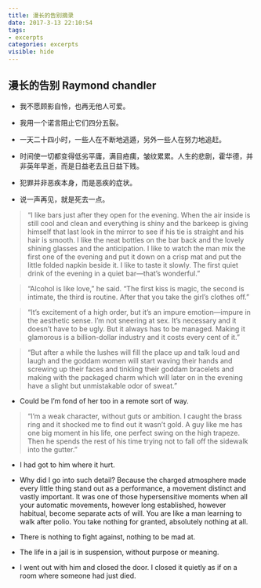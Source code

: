 ```yaml
---
title: 漫长的告别摘录
date: 2017-3-13 22:10:54
tags: 
- excerpts
categories: excerpts 
visible: hide
---
```

## 漫长的告别   Raymond chandler

* 我不愿顾影自怜，也再无他人可爱。

* 我用一个诺言阻止它们四分五裂。

* 一天二十四小时，一些人在不断地逃遁，另外一些人在努力地追赶。

* 时间使一切都变得低劣平庸，满目疮痍，皱纹累累。人生的悲剧，霍华德，并非英年早逝，而是日益老去且日益下贱。

* 犯罪并非恶疾本身，而是恶疾的症状。

* 说一声再见，就是死去一点。

> “I like bars just after they open for the evening. When the air inside is still cool and clean and everything is shiny and the barkeep is giving himself that last look in the mirror to see if his tie is straight and his hair is smooth. I like the neat bottles on the bar back and the lovely shining glasses and the anticipation. I like to watch the man mix the first one of the evening and put it down on a crisp mat and put the little folded napkin beside it. I like to taste it slowly. The first quiet drink of the evening in a quiet bar—that’s wonderful.”


 > “Alcohol is like love,” he said. “The first kiss is magic, the second is intimate, the third is routine. After that you take the girl’s clothes off.”  
 
> “It’s excitement of a high order, but it’s an impure emotion—impure in the aesthetic sense. I’m not sneering at sex. It’s necessary and it doesn’t have to be ugly. But it always has to be managed. Making it glamorous is a billion-dollar industry and it costs every cent of it.”

> “But after a while the lushes will fill the place up and talk loud and laugh and the goddam women will start waving their hands and screwing up their faces and tinkling their goddam bracelets and making with the packaged charm which will later on in the evening have a slight but unmistakable odor of sweat.”

* Could be I’m fond of her too in a remote sort of way.

> “I’m a weak character, without guts or ambition. I caught the brass ring and it shocked me to find out it wasn’t gold. A guy like me has one big moment in his life, one perfect swing on the high trapeze. Then he spends the rest of his time trying not to fall off the sidewalk into the gutter.”

* I had got to him where it hurt.

* Why did I go into such detail? Because the charged atmosphere made every little thing stand out as a performance, a movement distinct and vastly important. It was one of those hypersensitive moments when all your automatic movements, however long established, however habitual, become separate acts of will. You are like a man learning to walk after polio. You take nothing for granted, absolutely nothing at all.

* There is nothing to fight against, nothing to be mad at.

* The life in a jail is in suspension, without purpose or meaning.

* I went out with him and closed the door. I closed it quietly as if on a room where someone had just died.
